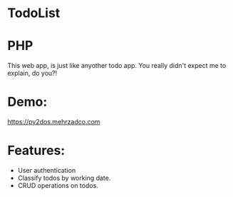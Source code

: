 # TodoList
# PHP
This web app, is just like anyother todo app. You really didn't expect me to explain, do you?!

# Demo:
https://py2dos.mehrzadco.com

# Features:
* User authentication
* Classify todos by working date.
* CRUD operations on todos.